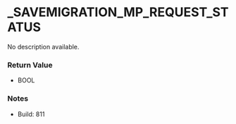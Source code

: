 # _SAVEMIGRATION_MP_REQUEST_STATUS

No description available.

### Return Value
* BOOL

### Notes
* Build: 811

